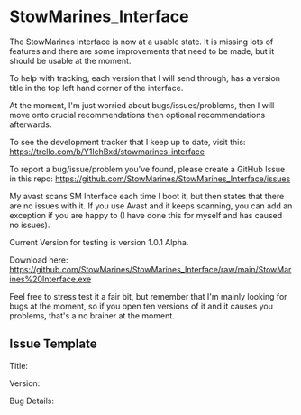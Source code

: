 # StowMarines_Interface

The StowMarines Interface is now at a usable state. It is missing lots of features and there are some improvements that need to be made, but it should be usable at the moment.

To help with tracking, each version that I will send through, has a version title in the top left hand corner of the interface. 

At the moment, I'm just worried about bugs/issues/problems, then I will move onto crucial recommendations then optional recommendations afterwards.

To see the development tracker that I keep up to date, visit this: https://trello.com/b/Y1lchBxd/stowmarines-interface

To report a bug/issue/problem you've found, please create a GitHub Issue in this repo: https://github.com/StowMarines/StowMarines_Interface/issues

My avast scans SM Interface each time I boot it, but then states that there are no issues with it. If you use Avast and it keeps scanning, you can add an exception if you are happy to (I have done this for myself and has caused no issues).

Current Version for testing is version 1.0.1 Alpha.

Download here: https://github.com/StowMarines/StowMarines_Interface/raw/main/StowMarines%20Interface.exe

Feel free to stress test it a fair bit, but remember that I'm mainly looking for bugs at the moment, so if you open ten versions of it and it causes you problems, that's a no brainer at the moment.

## Issue Template

Title: 

Version:

Bug Details: 
